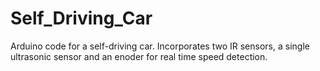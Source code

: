 # Self_Driving_Car
Arduino code for a self-driving car.
Incorporates two IR sensors, a single ultrasonic sensor and an enoder for real time speed detection.
